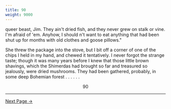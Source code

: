 ```yaml
---
title: 90
weight: 9000
---
```


queer beast, Jim. They ain't dried fish, and they never grew on stalk or vine. I'm afraid of 'em. Anyhow, I should n't want to eat anything that had been shut up for months with old clothes and goose pillows."

She threw the package into the stove, but I bit off a corner of one of the chips I held in my hand, and chewed it tentatively. I never forgot the strange taste; though it was many years before I knew that those little brown shavings, which the Shimerdas had brought so far and treasured so jealously, were dried mushrooms. They had been gathered, probably, in some deep Bohemian forest . . . .  . . 

<div style="text-align: center">90</div>

---

[Next Page →](/part-one/chapter-ten/91)